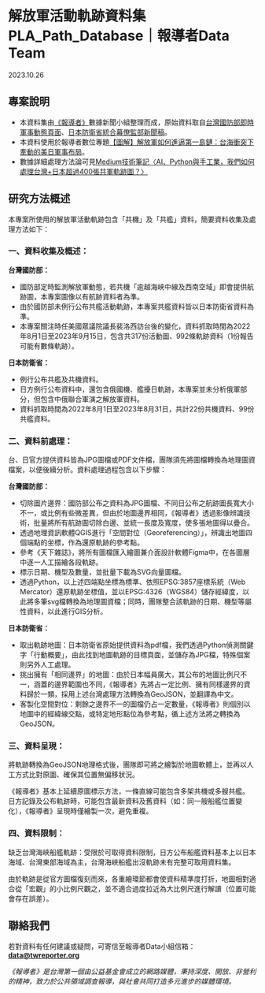 # 解放軍活動軌跡資料集 PLA_Path_Database｜報導者Data Team

2023.10.26

## 專案說明
- 本資料集由[《報導者》](https://www.twreporter.org/)數據新聞小組整理而成，原始資料取自[台灣國防部即時軍事動態頁面](https://www.mnd.gov.tw/PublishTable.aspx?Types=%E5%8D%B3%E6%99%82%E8%BB%8D%E4%BA%8B%E5%8B%95%E6%85%8B&title=%E5%9C%8B%E9%98%B2%E6%B6%88%E6%81%AF)、[日本防衛省統合幕僚監部新聞稿](https://www.mod.go.jp/js/press/)。
- 本資料使用於報導者數位專題[【圖解】解放軍如何進逼第一島鏈：台海衝突下牽動的美日軍事布局](https://www.twreporter.org/a/taiwanyuji-first-island-chain-military-movement-multimedia)。
- 數據詳細處理方法論可見[Medium技術筆記〈AI、Python與手工業，我們如何處理台灣+日本超過400張共軍軌跡圖？〉](https://medium.com/twreporter/13b10f9a1c81)

## 研究方法概述

本專案所使用的解放軍活動軌跡包含「共機」及「共艦」資料，簡要資料收集及處理方法如下：

### 一、資料收集及概述：

**台灣國防部：**
- 國防部定時監測解放軍動態，若共機「逾越海峽中線及西南空域」即會提供航跡圖，本專案圖像以有航跡資料者為準。
- 由於國防部未例行公布共艦活動軌跡，本專案共艦資料皆以日本防衛省資料為準。
- 本專案關注時任美國眾議院議長裴洛西訪台後的變化，資料抓取時間為2022年8月1日至2023年9月15日，包含共317份活動圖、992條軌跡資料（1份報告可能有數條軌跡）。

**日本防衛省：**
- 例行公布共艦及共機資料。
- 日方例行公布資料中，還包含俄國機、艦擾日軌跡，本專案並未分析俄軍部分，但包含中俄聯合軍演之解放軍資料。
- 資料抓取時間為2022年8月1日至2023年8月31日，共計22份共機資料、99份共艦資料。
 

### 二、資料前處理：

台、日官方提供資料皆為JPG圖檔或PDF文件檔，團隊須先將圖檔轉換為地理圖資檔案，以便後續分析。資料處理過程包含以下步驟：

**台灣國防部：**
- 切除圖片邊界：國防部公布之資料為JPG圖檔、不同日公布之航跡圖長寬大小不一，或比例有些微差異，但由於地圖邊界相同，《報導者》透過影像辨識技術，批量將所有航跡圖切除白邊、並統一長度及寬度，使多張地圖得以疊合。
- 透過地理資訊軟體QGIS進行「空間對位（Georeferencing）」，辨識出地圖四個端點的坐標，作為還原軌跡的參考點。
- 參考《天下雜誌》，將所有圖檔匯入繪圖兼介面設計軟體Figma中，在各圖層中逐一人工描繪各段軌跡。
- 標示日期、機型及數量，並批量下載為SVG向量圖檔。
- 透過Python，以上述四端點坐標為標準、依照EPSG:3857座標系統（Web Mercator）還原軌跡坐標值，並以EPSG:4326（WGS84）儲存經緯度，以此將多筆svg檔轉換為地理圖資檔；同時，團隊整合該軌跡的日期、機型等屬性資料，以此進行GIS分析。

**日本防衛省：**
- 取出軌跡地圖：日本防衛省原始提供資料為pdf檔，我們透過Python偵測關鍵字「行動概要」，由此找到地圖軌跡的目標頁面，並儲存為JPG檔，特殊個案則另外人工處理。
- 挑出擁有「相同邊界」的地圖：由於日本幅員廣大，其公布的地圖比例尺不一，涵蓋的邊界範圍也不同，《報導者》先將占一定比例、擁有同樣邊界的資料歸於一類，採用上述台灣處理方法轉換為GeoJSON，並翻譯為中文。
- 客製化空間對位：剩餘之邊界不一的圖檔仍占一定數量，《報導者》則個別以地圖中的經緯線交點，或特定地形點位為參考點，循上述方法將之轉換為GeoJSON。
 

### 三、資料呈現：

將軌跡轉換為GeoJSON地理格式後，團隊即可將之繪製於地圖軟體上，並再以人工方式比對原圖、確保其位置無偏移狀況。

《報導者》基本上延續原圖標示方法，一條直線可能包含多架共機或多艘共艦。
日方記錄及公布軌跡時，可能包含最新資料及舊資料（如：同一艘船艦位置變化），《報導者》呈現時僅繪製一次，避免重複。
 

### 四、資料限制：

缺乏台灣海峽船艦軌跡：受限於可取得資料限制，日方公布船艦資料基本上以日本海域、台灣東部海域為主，台灣海峽船艦出沒軌跡未有完整可取用資料集。

由於軌跡是從官方圖檔復刻而來，各重繪環節都會使資料精準度打折，地圖相對適合從「宏觀」的小比例尺觀之，並不適合過度拉近為大比例尺進行解讀（位置可能會存在誤差）。

## 聯絡我們

若對資料有任何建議或疑問，可寄信至報導者Data小組信箱：**data@twreporter.org**

*《報導者》是台灣第一個由公益基金會成立的網路媒體，秉持深度、開放、非營利的精神，致力於公共領域調查報導，與社會共同打造多元進步的媒體環境。*
